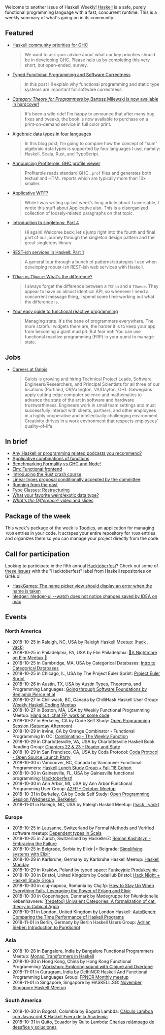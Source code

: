 Welcome to another issue of Haskell Weekly!
[Haskell](https://www.haskell.org) is a safe, purely functional programming language with a fast, concurrent runtime.
This is a weekly summary of what's going on in its community.

## Featured

-   [Haskell community priorities for GHC](https://docs.google.com/forms/d/e/1FAIpQLSdh7sf2MqHoEmjt38r1cxCF-tV76OFCJqU6VabGzlOUKYqo-w/viewform)

    > We want to ask your advice about what our key priorities should be in developing GHC. Please help us by completing this very short, but open-ended, survey.

-   [Typed Functional Programming and Software Correctness](https://dimjasevic.net/marko/2018/10/23/typed-functional-programming-and-software-correctness/)

    > In this post I'll explain why functional programming and static type systems are important for software correctness.

-   [*Category Theory for Programmers* by Bartosz Milewski is now available in hardcover!](https://np.reddit.com/r/haskell/comments/9q6edo/category_theory_for_programmers_by_bartosz/)

    > It's been a wild ride! I'm happy to announce that after many bug fixes and tweaks, the book is now available to purchase on a print-on-demand service in full color print.

-   [Algebraic data types in four languages](https://blog.softwaremill.com/algebraic-data-types-in-four-languages-858788043d4e)

    > In this blog post, I'm going to compare how the concept of "sum" algebraic data types is supported by four languages I use, namely: Haskell, Scala, Rust, and TypeScript.

-   [Announcing Profiterole: GHC profile viewer](https://neilmitchell.blogspot.com/2018/10/announcing-profiterole-ghc-profile.html)

    > Profiterole reads standard GHC `.prof` files and generates both textual and HTML reports which are typically more than 10x smaller.

-   [Applicative WTF?](https://blog.plover.com/prog/haskell/applicative.html)

    > While I was writing up last week's long article about Traversable, I wrote this stuff about Applicative also. This is a disorganized collection of loosely-related paragraphs on that topic.

-   [Introduction to singletons: Part 4](https://blog.jle.im/entry/introduction-to-singletons-4.html)

    > Hi again! Welcome back; let's jump right into the fourth and final part of our journey through the singleton design pattern and the great singletons library.

-   [REST-ish services in Haskell: Part 1](https://vadosware.io/post/rest-ish-services-in-haskell-part-1/)

    > A general tour through a bunch of patterns/strategies I use when developing robust-ish REST-ish web services with Haskell.

-   [`TChan` vs `TQueue`: What's the difference?](https://www.parsonsmatt.org/2018/10/12/tchan_vs_tqueue.html)

    > I always forget the difference between a `TChan` and a `TQueue`. They appear to have an almost identical API, so whenever I need a concurrent message thing, I spend some time working out what the difference is.

-   [Your easy guide to functional reactive programming](https://medium.com/@lettier/functional-reactive-programming-a0c7b08f6b67)

    > Managing state. It's the bane of programmers everywhere. The more stateful widgets there are, the harder it is to keep your app from becoming a giant mud pit. But fear not! You can use functional reactive programming (FRP) in your quest to manage state.

## Jobs

-   [Careers at Galois](https://galois.com/careers/)

    > Galois is growing and hiring Technical Project Leads, Software Engineers/Researchers, and Principal Scientists for all three of our locations (Portland, OR/Arlington, VA/Dayton, OH). Galwegians apply cutting edge computer science and mathematics to advance the state of the art in software and hardware trustworthiness. Engineers work in small team settings and must successfully interact with clients, partners, and other employees in a highly cooperative and intellectually challenging environment. Creativity thrives in a work environment that respects employees' quality-of-life.

## In brief

-   [Any Haskell or programming related podcasts you recommend?](https://np.reddit.com/r/haskell/comments/9qpgaw/any_haskell_or_programming_related_podcasts_you/)
-   [Applicative combinations of functions](https://blog.ploeh.dk/2018/10/22/applicative-combinations-of-functions/)
-   [Benchmarking Formality vs GHC and Node!](https://np.reddit.com/r/haskell/comments/9r6n0y/benchmarking_formality_vs_ghc_and_node/)
-   [Elm: Functional frontend](https://mmhaskell.com/blog/2018/11/12/elm-more-functional-frontend)
-   [Introducing the Rust crash course](https://www.snoyman.com/blog/2018/10/introducing-rust-crash-course)
-   [Linear types proposal conditionally accepted by the committee](https://np.reddit.com/r/haskell/comments/9qhaxu/linear_types_proposal_conditionally_accepted_by/)
-   [Running from the past](http://blog.sigfpe.com/2018/10/running-from-past.html)
-   [Type Classes: Restructuring](https://typeclasses.com/news/2018-10-restructuring)
-   [What your favorite weird/exotic data type?](https://np.reddit.com/r/haskell/comments/9qx172/what_yous_favorite_weirdexotic_data_type/)
-   [*What's the Difference?* video and slides](https://byorgey.wordpress.com/2018/10/20/whats-the-difference-video-and-slides/)

## Package of the week

This week's package of the week is [Toodles](https://hackage.haskell.org/package/toodles-0.1.0.11),
an application for managing `TODO` entries in your code.
It scrapes your entire repository for `TODO` entries and organizes them so you can manage your project directly from the code.

## Call for participation

Looking to participate in the fifth annual [Hacktoberfest](https://hacktoberfest.digitalocean.com)?
Check out some of [these issues](https://github.com/issues?q=language%3Ahaskell+label%3Ahacktoberfest+is%3Aissue+is%3Aopen+archived%3Afalse) with the "Hacktoberfest" label from Haskell repositories on GitHub!

-   [HaskGames: The name picker view should display an error when the name is taken](https://github.com/AnthonySuper/HaskGames/issues/6)
-   [hledger: hledger-ui --watch does not notice changes saved by IDEA on mac](https://github.com/simonmichael/hledger/issues/911)

## Events

### North America

- 2018-10-25 in Raleigh, NC, USA by Raleigh Haskell Meetup: [(hack . yack)](https://www.meetup.com/Raleigh-Haskell-Meetup/events/dlwjgqyxnbhc/)
- 2018-10-25 in Philadelphia, PA, USA by Elm Philadelphia: [🎃A Nightmare on Elm Meetup 🎃](https://www.meetup.com/Elm-Philadelphia/events/255562810/)
- 2018-10-25 in Cambridge, MA, USA by Categorical Databases: [Intro to Categorical Databases](https://www.meetup.com/Categorical-Databases/events/jdwnkqyxnbhc/)
- 2018-10-25 in Chicago, IL, USA by The Project Euler Sprint: [Project Euler Sprint](https://www.meetup.com/Project-Euler-Sprint/events/ngwzxmyxnbhc/)
- 2018-10-26 in Austin, TX, USA by Austin Types, Theorems, and Programming Languages: [Going through Software Foundations by Benjamin Pierce et al](https://www.meetup.com/Austin-Types-Theorems-and-Programming-Languages/events/jfkqlnyxnbjc/)
- 2018-10-27 in Chilliwack, BC, Canada by ChilliHask Haskell User Group: [Weekly Haskell Coding Meetup](https://www.meetup.com/BC-HUG/events/hdqxbqyxnbkc/)
- 2018-10-27 in Boston, MA, USA by Weekly Functional Programming Meetup: [Hang out, chat FP, work on some code](https://www.meetup.com/Weekly-Functional-Programming-Meetup/events/vdlnqpyxnbkc/)
- 2018-10-27 in Berkeley, CA by Code Self Study: [Open Programming Session (Saturday Afternoon)](https://www.meetup.com/codeselfstudy/events/dkwpzpyxnbkc/)
- 2018-10-29 in Irvine, CA by Orange Combinator - Functional Programming In OC: [Combinating - The Weekly Function](https://www.meetup.com/orange-combinator/events/lxvjrpyxnbmc/)
- 2018-10-29 in Charlottesville, VA, USA by Charlottesville Haskell Book Reading Group: [Chapters 22 & 23 - Reader and State](https://www.meetup.com/Charlottesville-Haskell-Book-Reading-Group/events/255606410/)
- 2018-10-29 in San Francisco, CA, USA by Coda Protocol: [Coda Protocol - Open Source Launch Party](https://www.meetup.com/Functional-Programming-Types-and-Applied-Cryptography/events/255463356/)
- 2018-10-30 in Vancouver, BC, Canada by Vancouver Functional Programmers: [Haskell Lunch Study Group • Fall '18 Cohort](https://www.meetup.com/Vancouver-Functional-Programmers/events/jdnlhqyxnbnc/)
- 2018-10-30 in Gainesville, FL, USA by Gainesville functional programming: [Hacktoberfest!](https://www.meetup.com/gnv-fp/events/255775891/)
- 2018-10-30 in Ann Arbor, MI, USA by Ann Arbor Functional Programming User Group: [A2FP – October Meetup](https://www.meetup.com/AnnArborFP/events/255004968/)
- 2018-10-31 in Berkeley, CA by Code Self Study: [Open Programming Session (Wednesday, Berkeley)](https://www.meetup.com/codeselfstudy/events/zhgcfqyxnbpc/)
- 2018-11-01 in Raleigh, NC, USA by Raleigh Haskell Meetup: [(hack . yack)](https://www.meetup.com/Raleigh-Haskell-Meetup/events/dlwjgqyxpbcb/)

### Europe

- 2018-10-25 in Lausanne, Switzerland by Formal Methods and Verified software meetup: [Dependent types in Scala](https://www.meetup.com/Formal-Methods-and-Verified-software-meetup/events/255179386/)
- 2018-10-25 in Zürich, Switzerland by HaskellerZ: [Roman Kashitsyn - Embracing the Failure](https://www.meetup.com/HaskellerZ/events/255339089/)
- 2018-10-25 in Belgrade, Serbia by Elixir |> Belgrade: [Simplifying systems with Elixir](https://www.meetup.com/elixirbelgrade/events/255390599/)
- 2018-10-29 in Karlsruhe, Germany by Karlsruhe Haskell Meetup: [Haskell Monday](https://www.meetup.com/Karlsruhe-Haskell-Meetup/events/zdzlkqyxnbmc/)
- 2018-10-29 in Kraków, Poland by typed.space: [Funkcyjnie Produkcyjnie](https://www.meetup.com/typed-space/events/255562673/)
- 2018-10-30 in Bristol, United Kingdom by CodeHub Bristol: [Hack Night + Haskell Study Group](https://www.meetup.com/CodeHub-Bristol/events/gvdwfqyxnbnc/)
- 2018-10-30 in cluj-napoca, Romania by Cluj.fp: [How to Stay Up When Everything Fails. Leveraging the Power of Erlang and Elixir](https://www.meetup.com/Cluj-fp/events/255415200/)
- 2018-10-30 in Copenhagen, Denmark by Mødegruppe for F#unktionelle Københavnere: [[fredefox] Univalent Categories: A formalization of cat. theory in Cubical Agda](https://www.meetup.com/MoedegruppeFunktionelleKoebenhavnere/events/rqbcdlyxnbnc/)
- 2018-10-31 in London, United Kingdom by London Haskell: [AutoBench: Comparing the Time Performance  of Haskell Programs](https://www.meetup.com/London-Haskell/events/255750152/)
- 2018-11-01 in Berlin, Germany by Berlin Haskell Users Group: [Adrian Sieber: Introduction to PureScript](https://www.meetup.com/berlinhug/events/255526443/)

### Asia

- 2018-10-28 in Bangalore, India by Bangalore Functional Programmers Meetup: [Monad Transformers in Haskell](https://www.meetup.com/Bangalore-Functional-Programmers-Meetup/events/255118039/)
- 2018-10-30 in Hong Kong, China by Hong Kong Functional Programming: [Workshop: Exploring sound with Clojure and Overtone](https://www.meetup.com/HK-Functional-programming/events/255233092/)
- 2018-11-01 in Gurugram, India by DelhiNCR Haskell And Functional Programming Languages Group: [FPNCR Monthly meetup](https://www.meetup.com/DelhiNCR-Haskell-And-Functional-Programming-Languages-Group/events/lrfxfqyxpbcb/)
- 2018-11-01 in Singapore, Singapore by HASKELL.SG: [November Singapore Haskell Meetup](https://www.meetup.com/HASKELL-SG/events/254440759/)

### South America

- 2018-10-30 in Bogotá, Colombia by Bogotá Lambda: [Cálculo Lambda con Javascript & Haskell Fuera de la Academia](https://www.meetup.com/meetup-group-fMACkbLu/events/255235149/)
- 2018-10-31 in Quito, Ecuador by Quito Lambda: [Charlas relámpago de desafíos y soluciones](https://www.meetup.com/Quito-Lambda-Meetup/events/mscxlpyxnbgc/)
